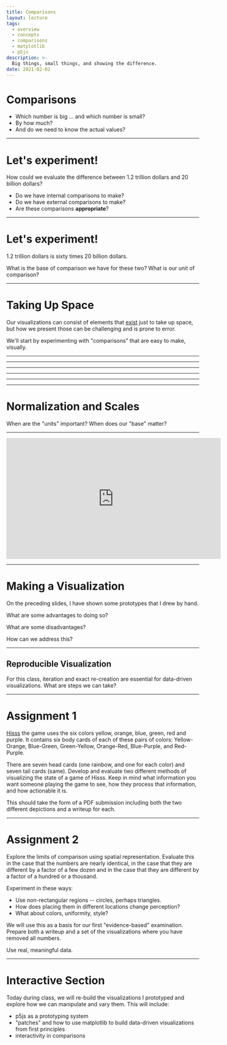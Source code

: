 ```yaml
---
title: Comparisons
layout: lecture
tags:
  - overview
  - concepts
  - comparisons
  - matplotlib
  - p5js
description: >-
  Big things, small things, and showing the difference.
date: 2021-02-02
---
```


# Comparisons

 * Which number is big ... and which number is small?
 * By how much?
 * And do we need to know the actual values?

---

# Let's experiment!

How could we evaluate the difference between 1.2 trillion dollars and 20
billion dollars?

 * Do we have internal comparisons to make?
 * Do we have external comparisons to make?
 * Are these comparisons **appropriate**?

---

# Let's experiment!

1.2 trillion dollars is sixty times 20 billion dollars.

What is the base of comparison we have for these two?  What is our unit of
comparison?

---

# Taking Up Space

Our visualizations can consist of elements that
[exist](https://www.youtube.com/watch?v=VyLayjuKQyY) just to take up space, but
how we present those can be challenging and is prone to error.

We'll start by experimenting with "comparisons" that are easy to make,
visually.

---

<!-- .slide: data-background-image="images/twoboxes_1.png" data-background-size="contain" -->

---

<!-- .slide: data-background-image="images/twoboxes_2.png" data-background-size="contain" -->

---

<!-- .slide: data-background-image="images/twoboxes_3.png" data-background-size="contain" -->

---

<!-- .slide: data-background-image="images/twoboxes_4.png" data-background-size="contain" -->

---

<!-- .slide: data-background-image="images/twoboxes_5.png" data-background-size="contain" -->

---

# Normalization and Scales

When are the "units" important?  When does our "base" matter?

---

<iframe width="560" height="315"
src="https://www.youtube.com/embed/vZlXd2Rf6pk" frameborder="0"
allow="accelerometer; autoplay; encrypted-media; gyroscope; picture-in-picture"
allowfullscreen></iframe>

---

# Making a Visualization

On the preceding slides, I have shown some prototypes that I drew by hand.

What are some advantages to doing so?

What are some disadvantages?

How can we address this?

---

## Reproducible Visualization

For this class, iteration and exact re-creation are essential for data-driven
visualizations.  What are steps we can take?

---

# Assignment 1

[Hisss](https://gamewright.com/product/Hisss) the game uses the six colors
yellow, orange, blue, green, red and purple.  It contains six body cards of
each of these pairs of colors: Yellow-Orange, Blue-Green, Green-Yellow,
Orange-Red, Blue-Purple, and Red-Purple.

There are seven head cards (one rainbow, and one for each color) and seven tail
cards (same).  Develop and evaluate two different methods of visualizing the
state of a game of Hisss.  Keep in mind what information you want someone
playing the game to see, how they process that information, and how actionable
it is.

This should take the form of a PDF submission including both the two different
depictions and a writeup for each.

---

# Assignment 2

Explore the limits of comparison using spatial representation.  Evaluate this
in the case that the numbers are nearly identical, in the case that they are
different by a factor of a few dozen and in the case that they are different
by a factor of a hundred or a thousand.

Experiment in these ways:

 * Use non-rectangular regions -- circles, perhaps triangles.
 * How does placing them in different locations change perception?
 * What about colors, uniformity, style?

We will use this as a basis for our first "evidence-based" examination. Prepare
both a writeup and a set of the visualizations where you have removed all
numbers.

Use real, meaningful data.

---

# Interactive Section

Today during class, we will re-build the visualizations I prototyped and
explore how we can manipulate and vary them.  This will include:

 * p5js as a prototyping system
 * "patches" and how to use matplotlib to build data-driven visualizations from
   first principles
 * interactivity in comparisons
